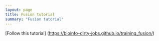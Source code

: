 ```yaml
---
layout: page
title: Fusion tutorial
summary: "Fusion tutorial"
---
```







[Follow this tutorial] (https://bioinfo-dirty-jobs.github.io/training_fusion/)


